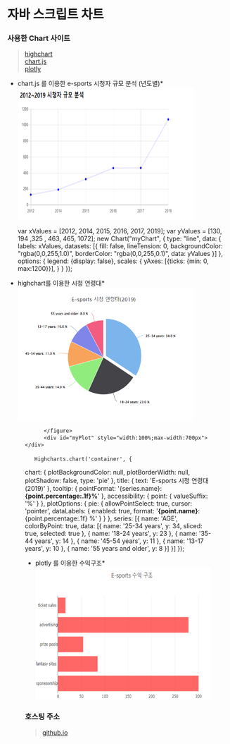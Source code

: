 # 자바 스크립트 차트

### 사용한 Chart 사이트
>[highchart](https://www.highcharts.com/)   
>[chart.js](https://www.w3schools.com/js/js_graphics_chartjs.asp)   
>[plotly](https://www.w3schools.com/js/js_graphics_plotly.asp)

 * chart.js 를 이용한   e-sports 시청자 규모 분석 (년도별)*
 <img src="./chart.js.png" width="400px" height="300px" title="px(픽셀) 크기 설정" alt="chart"></img>
 <canvas id="myChart" style="width:100%;max-width:600px"></canvas>
      
      var xValues = [2012, 2014, 2015, 2016, 2017, 2019];
        var yValues = [130, 194 ,325 , 463, 465, 1072];
        new Chart("myChart", {
          type: "line",
          data: {
            labels: xValues,
            datasets: [{
              fill: false,
              lineTension: 0,
              backgroundColor: "rgba(0,0,255,1.0)",
              borderColor: "rgba(0,0,255,0.1)",
              data: yValues
            }]
          },
          options: {
            legend: {display: false},
            scales: {
              yAxes: [{ticks: {min: 0, max:1200}}],
            }
          }
        }); 

 * highchart를 이용한 시청 연령대*  
 <img src="./highchart.png" width="400px" height="300px" title="px(픽셀) 크기 설정" alt="highchart"></img>
  <figure class="highcharts-figure">
            <div id="container"></div>
            <p class="highcharts-description">
              
          </figure>
          <div id="myPlot" style="width:100%;max-width:700px"></div>
          
       Highcharts.chart('container', {
  chart: {
    plotBackgroundColor: null,
    plotBorderWidth: null,
    plotShadow: false,
    type: 'pie'
  },
  title: {
    text: 'E-sports 시청 연령대(2019)'
  },
  tooltip: {
    pointFormat: '{series.name}: <b>{point.percentage:.1f}%</b>'
  },
  accessibility: {
    point: {
      valueSuffix: '%'
    }
  },
  plotOptions: {
    pie: {
      allowPointSelect: true,
      cursor: 'pointer',
      dataLabels: {
        enabled: true,
        format: '<b>{point.name}</b>: {point.percentage:.1f} %'
      }
    }
  },
  series: [{
    name: 'AGE',
    colorByPoint: true,
    data: [{
      name: '25-34 years',
      y: 34,
      sliced: true,
      selected: true
    }, {
      name: '18-24 years',
      y: 23
    },  {
      name: '35-44 years',
      y: 14
    }, {
      name: '45-54 years',
      y: 11
    }, {
      name: '13-17 years',
      y: 10
    },  {
      name: '55 years and older',
      y: 8
    }]
  }]
}); 
 
 * plotly 를 이용한 수익구조*   
<img src="./plotly.png" width="400px" height="300px" title="px(픽셀) 크기 설정" alt="plotly"></img>



     
      

### 호스팅 주소
> [github.io](https://chart.github.io/1109)   

